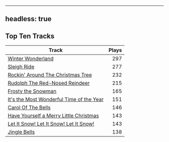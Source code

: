 
---
headless: true
---

## Top Ten Tracks

| Track | Plays |
| --- |  ---: |
|[Winter Wonderland](/songs/winter-wonderland)| 297|
|[Sleigh Ride](/songs/sleigh-ride)| 277|
|[Rockin' Around The Christmas Tree](/songs/rockin-around-the-christmas-tree)| 232|
|[Rudolph The Red-Nosed Reindeer](/songs/rudolph-the-red-nosed-reindeer)| 215|
|[Frosty the Snowman](/songs/frosty-the-snowman)| 165|
|[It's the Most Wonderful Time of the Year](/songs/its-the-most-wonderful-time-of-the-year)| 151|
|[Carol Of The Bells](/songs/carol-of-the-bells)| 146|
|[Have Yourself a Merry Little Christmas](/songs/have-yourself-a-merry-little-christmas)| 143|
|[Let It Snow! Let It Snow! Let It Snow!](/songs/let-it-snow-let-it-snow-let-it-snow)| 143|
|[Jingle Bells](/songs/jingle-bells)| 138|
